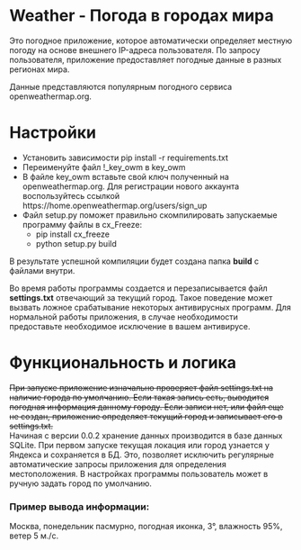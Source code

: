 # Weather - Погода в городах мира
Это погодное приложение, которое автоматически определяет местную погоду на основе внешнего IP-адреса пользователя. 
По запросу пользователя, приложение предоставляет погодные данные в разных регионах мира.
 
Данные представляются популярным погодного сервиса openweathermap.org.

# Настройки
<ul>
    <li>Установить зависимости pip install -r requirements.txt</li>
    <li>Переименуйте файл !_key_owm в key_owm</li>
    <li>В файле key_owm вставьте свой ключ полученный на openweathermap.org. Для регистрации нового аккаунта воспользуйтесь ссылкой https://home.openweathermap.org/users/sign_up</li>
    <li>Файл setup.py поможет правильно скомпилировать запускаемые программу файлы в cx_Freeze:
        <ul>
        <li>pip install cx_freeze</li>
        <li>python setup.py build</li>
        </ul>
    </li>
</ul>
<p>В результате успешной компиляции будет создана папка <b>build</b> с файлами внутри.</p>
<p>Во время работы программы создается и перезаписывается файл <b>settings.txt</b> отвечающий за текущий город. Такое поведение 
может вызвать ложное срабатывание некоторых антивирусных программ. Для нормальной работы приложения, в случае необходимости
 предоставьте необходимое исключение в вашем антивирусе.</p>

# Функциональность и логика
<s>При запуске приложение изначально проверяет файл settings.txt на наличие города по умолчанию. Если такая запись есть, 
выводится погодная информация данному городу. Если записи нет, или файл еще не создан, приложение определяет текущий город и записывает его в settings.txt.</s><br>
Начиная с версии 0.0.2 хранение данных производится в базе данных SQLite. При первом запуске текущая локация или город узнается у Яндекса и сохраняется в БД. 
Это, позволяет исключить регулярные автоматические запросы приложения для определения местоположения. В настройках программы пользователь может в ручную задать город по умолчанию.

<h3>Пример вывода информации:</h3>
Москва,
понедельник пасмурно,
погодная иконка,
3°, влажность 95%, ветер 5 м./c.
